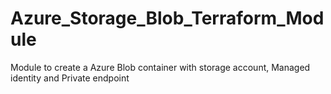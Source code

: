 # Azure_Storage_Blob_Terraform_Module
Module to create a Azure Blob container with storage account, Managed identity and Private endpoint
